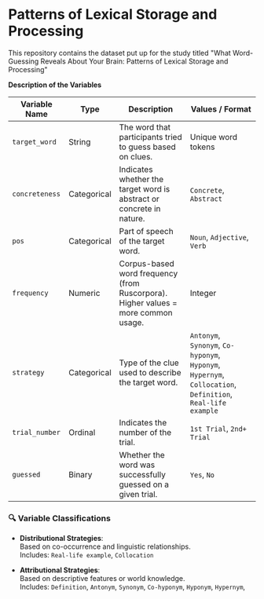 # Patterns of Lexical Storage and Processing
This repository contains the dataset put up for the study titled "What Word-Guessing Reveals About Your Brain: Patterns of Lexical Storage and Processing" 

**Description of the Variables**

| **Variable Name** | **Type**      | **Description**                                                                                                  | **Values / Format**                                                                 |
|-------------------|---------------|------------------------------------------------------------------------------------------------------------------|-------------------------------------------------------------------------------------|
| `target_word`     | String        | The word that participants tried to guess based on clues.                                                       | Unique word tokens                                                                 |
| `concreteness`    | Categorical   | Indicates whether the target word is abstract or concrete in nature.                                            | `Concrete`, `Abstract`                                                              |
| `pos`             | Categorical   | Part of speech of the target word.                                                                              | `Noun`, `Adjective`, `Verb`                                                         |
| `frequency`       | Numeric       | Corpus-based word frequency (from Ruscorpora). Higher values = more common usage.                            | Integer                                                                             |
| `strategy`        | Categorical   | Type of the clue used to describe the target word.                                                             | `Antonym`, `Synonym`, `Co-hyponym`, `Hyponym`, `Hypernym`, `Collocation`, `Definition`, `Real-life example` |
| `trial_number`    | Ordinal       | Indicates the number of the trial.                                        | `1st Trial`, `2nd+ Trial`                                                           |
| `guessed`         | Binary        | Whether the word was successfully guessed on a given trial.                                                                      | `Yes`, `No`                                                                         |

### 🔍 Variable Classifications

- **Distributional Strategies**:  
  Based on co-occurrence and linguistic relationships.  
  Includes: `Real-life example`, `Collocation`

- **Attributional Strategies**:  
  Based on descriptive features or world knowledge.  
  Includes: `Definition`, `Antonym`, `Synonym`, `Co-hyponym`, `Hyponym`, `Hypernym`,
